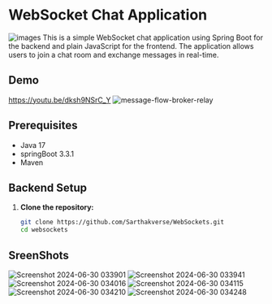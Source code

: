 

# WebSocket Chat Application 
![images](https://github.com/Sarthakverse/WebSockets/assets/117356021/7175c1f4-75f5-4263-ab02-20bae49c1e7b)
This is a simple WebSocket chat application using Spring Boot for the backend and plain JavaScript for the frontend. The application allows users to join a chat room and exchange messages in real-time.

## Demo
https://youtu.be/dksh9NSrC_Y
![message-flow-broker-relay](https://github.com/Sarthakverse/WebSockets/assets/117356021/709f95c7-0d5e-47fc-9043-3f34526339c7)



## Prerequisites

- Java 17
- springBoot 3.3.1
- Maven
## Backend Setup

1. **Clone the repository:**

   ```bash
   git clone https://github.com/Sarthakverse/WebSockets.git
   cd websockets

## SreenShots
![Screenshot 2024-06-30 033901](https://github.com/Sarthakverse/WebSockets/assets/117356021/f4411bc6-c8cb-40b7-b99b-ce89eebd9835)
![Screenshot 2024-06-30 033941](https://github.com/Sarthakverse/WebSockets/assets/117356021/74335161-b497-4676-a2b8-b0028e8c318d)
![Screenshot 2024-06-30 034016](https://github.com/Sarthakverse/WebSockets/assets/117356021/14898957-5a33-4a00-93bb-57c243dd1bb5)
![Screenshot 2024-06-30 034115](https://github.com/Sarthakverse/WebSockets/assets/117356021/84af29ba-ef39-4832-9a76-5dce09283267)
![Screenshot 2024-06-30 034210](https://github.com/Sarthakverse/WebSockets/assets/117356021/d62093db-b919-4e8b-b0a8-95c44f6e7976)
![Screenshot 2024-06-30 034248](https://github.com/Sarthakverse/WebSockets/assets/117356021/ba69d486-7e6f-48e8-bdf8-51236d5c61c3)

